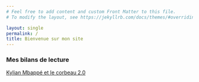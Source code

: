 ```yaml
---
# Feel free to add content and custom Front Matter to this file.
# To modify the layout, see https://jekyllrb.com/docs/themes/#overriding-theme-defaults

layout: single
permalink: /
title: Bienvenue sur mon site
---
```


### Mes bilans de lecture
[Kylian Mbappé et le corbeau 2.0](/bilans-de-lecture/kylian-mbappe-et-le-corbeau-2.0)
